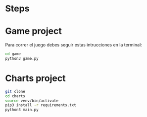 # Steps

# Game project

Para correr el juego debes seguir estas intrucciones en la terminal:

```sh
cd game
python3 game.py
```

# Charts project

```sh
git clone
cd charts
source venv/bin/activate 
pip3 install -r requirements.txt
python3 main.py
```